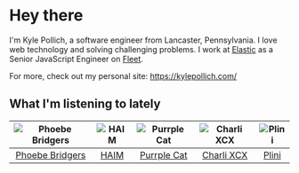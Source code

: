 # Hey there


I'm Kyle Pollich, a software engineer from Lancaster, Pennsylvania. I love web technology and solving challenging problems.
I work at [Elastic](https://www.elastic.co/) as a Senior JavaScript Engineer on [Fleet](https://www.elastic.co/guide/en/fleet/current/fleet-overview.html).

For more, check out my personal site: https://kylepollich.com/

## What I'm listening to lately

<!-- begin artists -->
  |![Phoebe Bridgers](https://i.scdn.co/image/ab6761610000f178626686e362d30246e816cc5b)|![HAIM](https://i.scdn.co/image/ab6761610000f178a688abfbbed1037befa47232)|![Purrple Cat](https://i.scdn.co/image/ab6761610000f1786cd75d73b76d8c3d14fee48a)|![Charli XCX](https://i.scdn.co/image/ab6761610000f178576cb43281160e345f728b71)|![Plini](https://i.scdn.co/image/ab6761610000f1787db8f5ef63701ec561a2109c)|
  |:---:|:---:|:---:|:---:|:---:|
  |[Phoebe Bridgers](https://open.spotify.com/artist/1r1uxoy19fzMxunt3ONAkG)|[HAIM](https://open.spotify.com/artist/4Ui2kfOqGujY81UcPrb5KE)|[Purrple Cat](https://open.spotify.com/artist/73aKnLT4O8G2pBEfdlQzrE)|[Charli XCX](https://open.spotify.com/artist/25uiPmTg16RbhZWAqwLBy5)|[Plini](https://open.spotify.com/artist/3Gs10XJ4S4OEFrMRqZJcic)|
<!-- end artists -->
